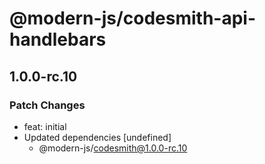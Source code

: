 # @modern-js/codesmith-api-handlebars

## 1.0.0-rc.10
### Patch Changes

- feat: initial
- Updated dependencies [undefined]
  - @modern-js/codesmith@1.0.0-rc.10
